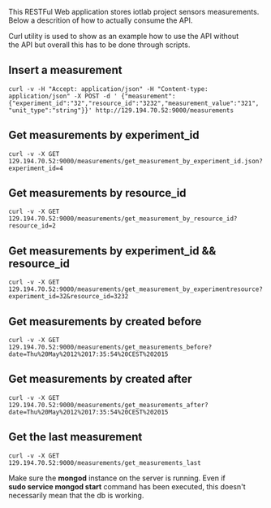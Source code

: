 This RESTFul Web application stores iotlab project sensors measurements.  
Below a descrition of how to actually consume the API.

Curl utility is used to show as an example how to use the API without  
the API but overall this has to be done through scripts.

## Insert a measurement

    curl -v -H "Accept: application/json" -H "Content-type: application/json" -X POST -d ' {"measurement":{"experiment_id":"32","resource_id":"3232","measurement_value":"321",
    "unit_type":"string"}}' http://129.194.70.52:9000/measurements

## Get measurements by experiment_id

    curl -v -X GET  
    129.194.70.52:9000/measurements/get_measurement_by_experiment_id.json?experiment_id=4

## Get measurements by resource_id

    curl -v -X GET  
    129.194.70.52:9000/measurements/get_measurement_by_resource_id?resource_id=2

## Get measurements by experiment_id \&\& resource_id

    curl -v -X GET  
    129.194.70.52:9000/measurements/get_measurement_by_experimentresource?experiment_id=32&resource_id=3232

## Get measurements by created before

    curl -v -X GET  
    129.194.70.52:9000/measurements/get_measurements_before?date=Thu%20May%2012%2017:35:54%20CEST%202015

## Get measurements by created after

    curl -v -X GET  
    129.194.70.52:9000/measurements/get_measurements_after?date=Thu%20May%2012%2017:35:54%20CEST%202015

## Get the last measurement

    curl -v -X GET  
    129.194.70.52:9000/measurements/get_measurements_last

Make sure the **mongod** instance on the server is running. Even if  
**sudo service mongod start** command has been executed, this doesn't  
necessarily mean that the db is working.
